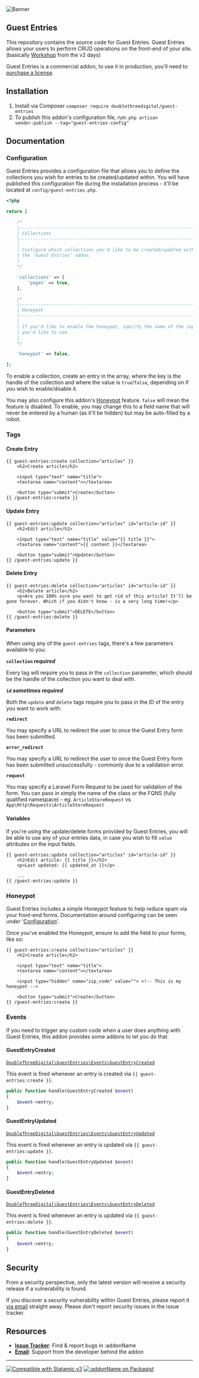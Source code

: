 <!-- statamic:hide -->

![Banner](banner.png)

## Guest Entries

<!-- /statamic:hide -->

This repository contains the source code for Guest Entries. Guest Entries allows your users to perform CRUD operations on the front-end of your site. (basically [Workshop](https://statamic.com/addons/statamic/workshop) from the v2 days)

Guest Entries is a commercial addon, to use it in production, you'll need to [purchase a license](https://statamic.com/guest-entries).

## Installation

1. Install via Composer `composer require doublethreedigital/guest-entries`
2. To publish this addon's configuration file, run: `php artisan vendor:publish --tag="guest-entries-config"`

## Documentation

### Configuration

Guest Entries provides a configuration file that allows you to define the collections you wish for entries to be created/updated within. You will have published this configuration file during the installation process - it'll be located at `config/guest-entries.php`.

```php
<?php

return [

    /*
    |--------------------------------------------------------------------------
    | Collections
    |--------------------------------------------------------------------------
    |
    | Configure which collections you'd like to be created/updated with
    | the 'Guest Entries' addon.
    |
    */

    'collections' => [
        'pages' => true,
    ],

    /*
    |--------------------------------------------------------------------------
    | Honeypot
    |--------------------------------------------------------------------------
    |
    | If you'd like to enable the honeypot, specify the name of the input
    | you'd like to use.
    |
    */

    'honeypot' => false,

];
```

To enable a collection, create an entry in the array, where the key is the handle of the collection and where the value is `true`/`false`, depending on if you wish to enable/disable it.

You may also configure this addon's [Honeypot](#honeypot) feature. `false` will mean the feature is disabled. To enable, you may change this to a field name that will never be entered by a human (as it'll be hidden) but may be auto-filled by a robot.

### Tags

#### Create Entry

```antlers
{{ guest-entries:create collection="articles" }}
    <h2>Create article</h2>

    <input type="text" name="title">
    <textarea name="content"></textarea>

    <button type="submit">Create</button>
{{ /guest-entries:create }}
```

#### Update Entry

```antlers
{{ guest-entries:update collection="articles" id="article-id" }}
    <h2>Edit article</h2>

    <input type="text" name="title" value="{{ title }}">
    <textarea name="content">{{ content }}</textarea>

    <button type="submit">Update</button>
{{ /guest-entries:update }}
```

#### Delete Entry

```antlers
{{ guest-entries:delete collection="articles" id="article-id" }}
    <h2>Delete article</h2>
    <p>Are you 100% sure you want to get rid of this article? It'll be gone forever. Which if you didn't know - is a very long time!</p>

    <button type="submit">DELETE</button>
{{ /guest-entries:delete }}
```

#### Parameters

When using any of the `guest-entries` tags, there's a few parameters available to you:

**`collection` *required***

Every tag will require you to pass in the `collection` parameter, which should be the handle of the collection you want to deal with.

**`id` *sometimes required***

Both the `update` and `delete` tags require you to pass in the ID of the entry you want to work with.

**`redirect`**

You may specify a URL to redirect the user to once the Guest Entry form has been submitted.

**`error_redirect`**

You may specify a URL to redirect the user to once the Guest Entry form has been submitted unsuccessfully - commonly due to a validation error.

**`request`**

You may specify a Laravel Form Request to be used for validation of the form. You can pass in simply the name of the class or the FQNS (fully qualified namespace) - eg. `ArticleStoreRequest` vs `App\Http\Requests\ArticleStoreRequest`

#### Variables

If you're using the update/delete forms provided by Guest Entries, you will be able to use any of your entries data, in case you wish to fill `value` attributes on the input fields.

```antlers
{{ guest-entries:update collection="articles" id="article-id" }}
    <h2>Edit article: {{ title }}</h2>
    <p>Last updated: {{ updated_at }}</p>

    ...
{{ /guest-entries:update }}
```

### Honeypot

Guest Entries includes a simple Honeypot feature to help reduce spam via your front-end forms. Documentation around configuring can be seen under '[Configuration](#configuration)'.

Once you've enabled the Honeypot, ensure to add the field to your forms, like so:

```antlers
{{ guest-entries:create collection="articles" }}
    <h2>Create article</h2>

    <input type="text" name="title">
    <textarea name="content"></textarea>

    <input type="hidden" name="zip_code" value=""> <!-- This is my honeypot -->

    <button type="submit">Create</button>
{{ /guest-entries:create }}
```

### Events

If you need to trigger any custom code when a user does anything with Guest Entries, this addon provides some addons to let you do that.

#### GuestEntryCreated

[`DoubleThreeDigital\GuestEntries\Events\GuestEntryCreated`](https://github.com/doublethreedigital/guest-entries/blob/main/src/Events/GuestEntryCreated.php)

This event is fired whenever an entry is created via `{{ guest-entries:create }}`.

```php
public function handle(GuestEntryCreated $event)
{
	$event->entry;
}
```

#### GuestEntryUpdated

[`DoubleThreeDigital\GuestEntries\Events\GuestEntryUpdated`](https://github.com/doublethreedigital/guest-entries/blob/main/src/Events/GuestEntryUpdated.php)

This event is fired whenever an entry is updated via `{{ guest-entries:update }}`.

```php
public function handle(GuestEntryUpdated $event)
{
	$event->entry;
}
```

#### GuestEntryDeleted

[`DoubleThreeDigital\GuestEntries\Events\GuestEntryDeleted`](https://github.com/doublethreedigital/guest-entries/blob/main/src/Events/GuestEntryDeleted.php)

This event is fired whenever an entry is updated via `{{ guest-entries:delete }}`.

```php
public function handle(GuestEntryDeleted $event)
{
	$event->entry;
}
```

## Security

From a security perspective, only the latest version will receive a security release if a vulnerability is found.

If you discover a security vulnerability within Guest Entries, please report it [via email](mailto:security@doublethree.digital) straight away. Please don't report security issues in the issue tracker.

## Resources

* [**Issue Tracker**](https://github.com/doublethreedigital/guest-entries/issues): Find & report bugs in :addonName
* [**Email**](mailto:help@doublethree.digital): Support from the developer behind the addon

<!-- statamic:hide -->

---

<p>
<a href="https://statamic.com"><img src="https://img.shields.io/badge/Statamic-3.0+-FF269E?style=for-the-badge" alt="Compatible with Statamic v3"></a>
<a href="https://packagist.org/packages/doublethreedigital/guest-entries/stats"><img src="https://img.shields.io/packagist/v/doublethreedigital/guest-entries?style=for-the-badge" alt=":addonName on Packagist"></a>
</p>

<!-- /statamic:hide -->

